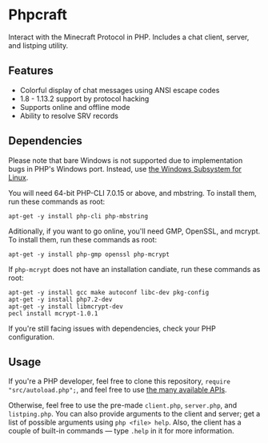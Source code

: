 # Phpcraft

Interact with the Minecraft Protocol in PHP. Includes a chat client, server, and listping utility.

## Features

- Colorful display of chat messages using ANSI escape codes
- 1.8 - 1.13.2 support by protocol hacking
- Supports online and offline mode
- Ability to resolve SRV records

## Dependencies

Please note that bare Windows is not supported due to implementation bugs in PHP's Windows port. Instead, use [the Windows Subsystem for Linux](https://aka.ms/wslinstall).

You will need 64-bit PHP-CLI 7.0.15 or above, and mbstring.
To install them, run these commands as root:

    apt-get -y install php-cli php-mbstring

Aditionally, if you want to go online, you'll need GMP, OpenSSL, and mcrypt.
To install them, run these commands as root:

    apt-get -y install php-gmp openssl php-mcrypt

If `php-mcrypt` does not have an installation candiate, run these commands as root:

    apt-get -y install gcc make autoconf libc-dev pkg-config
    apt-get -y install php7.2-dev
    apt-get -y install libmcrypt-dev
    pecl install mcrypt-1.0.1

If you're still facing issues with dependencies, check your PHP configuration.

## Usage

If you're a PHP developer, feel free to clone this repository, `require "src/autoload.php";`, and feel free to use [the many available APIs](https://timmyrs.github.io/Phpcraft/namespacePhpcraft.html).

Otherwise, feel free to use the pre-made `client.php`, `server.php`, and `listping.php`. You can also provide arguments to the client and server; get a list of possible arguments using `php <file> help`. Also, the client has a couple of built-in commands — type `.help` in it for more information.
